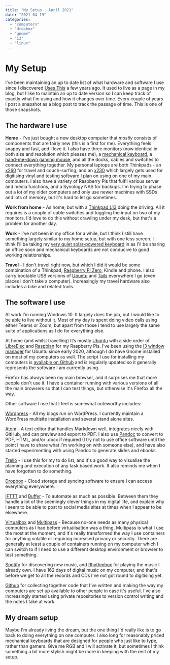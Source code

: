 ```yaml
---
title: "My Setup - April 2021"
date: "2021-04-19"
categories: 
  - "computers"
  - "dropbox"
  - "gnome"
  - "i3"
  - "linux"
---
```


# My Setup

I've been maintaining an up to date list of what hardware and software I use since I discovered [Uses This](https://usesthis.com/) a few years ago. It used to live as a page in my blog, but I like to maintain an up to date version so I can keep track of exactly what I'm using and how it changes over time. Every couple of years I post a snapshot as a blog post to track the passage of time. This is one of those snapshots.

## The hardware I use

**Home** - I've just bought a new desktop computer that _mostly_ consists of components that are fairly new (this is a first for me). Everything feels snappy and fast, and I love it. I also have three monitors (now identical in both size and resolution which pleases me), a [mechanical keyboard](https://www.amazon.co.uk/EPOMAKER-Swappable-Mechanical-Keyboard-Waterproof-Black/dp/B088FKJBRG), a [hand-me-down gaming mouse](https://www.amazon.co.uk/Razer-Wraith-Laser-Sensor-Mouse/dp/B009A3KWVU), and all the docks, cables and switches to connect everything together. My personal laptops are both Thinkpads - an [x260](https://www.lenovo.com/gb/en/laptops/thinkpad/x-series/ThinkPad-X260/p/22TP2TX2600) for travel and couch-surfing, and an [x230](https://www.lenovo.com/gb/en/laptops/thinkpad/x-series/x230/) which largely gets used for digitising vinyl and testing software I plan on using on one of my main computers. I also have a variety of Raspberry Pis that fulfil various server and media functions, and a Synology NAS for backups. I'm trying to phase out a lot of my older computers and only use newer machines with SSDs and lots of memory, but it's hard to let go sometimes.

**Work from home** - As home, but with a [Thinkpad L13](https://www.lenovo.com/gb/en/laptops/thinkpad/l-series/ThinkPad-L13-Gen-2/p/22TPL13L3N2) doing the driving. All it requires is a couple of cable switches and toggling the input on two of my monitors. I'd love to do this without crawling under my desk, but that's a problem for another day.

**Work** - I've not been in my office for a while, but I think I still have something largely similar to my home setup, but with one less screen. I think I'll be taking my [very quiet solar-powered keyboard](http://support.logitech.com/product/wireless-solar-keyboard-k760-for-mac) in as I'll be sharing an office soon and mechanical keyboards are not conducive to good working relationships.

**Travel** - I don't travel right now, but which I did it would be some combination of a Thinkpad, [Raspberry Pi Zero](https://www.raspberrypi.org/products/raspberry-pi-zero/), Kindle and phone. I also carry bootable USB versions of [Ubuntu](https://www.ubuntu.com) and [Tails](https://tails.boum.org/) everywhere I go (even places I don't take a computer). Increasingly my travel hardware also includes a bike and related tools.

## The software I use

At work I’m running Windows 10. It largely does the job, but I would like to be able to live without it. Most of my day is spent doing video calls using either Teams or Zoom, but apart from those I tend to use largely the same suite of applications as I do for everything else.

At home (and whilst travelling) It’s mostly [Ubuntu](https://www.ubuntu.com) with a side order of [LibreElec](https://libreelec.tv/) and [Raspbian](http://www.raspbian.org/) for my Raspberry Pis. I've been using the [i3 window manager](https://i3wm.org/) for Ubuntu since early 2020, although I do have Gnome installed on most of my computers as well. The script I use for installing my computers is [available on Github](https://github.com/teknostatik/deploy_ubuntu) and is regularly updated so it generally represents the software I am currently using.

Firefox has always been my main browser, and it surprises me that more people don't use it. I have a container running with various versions of all the main browsers so that I can test things, but otherwise it's Firefox all the way.

Other software I use that I feel is somewhat noteworthy includes:

[Wordpress](https://wordpress.org/) - All my blogs run on WordPress. I currently maintain a WordPress multisite installation and several stand alone sites.

[Atom](https://atom.io/) - A text editor that handles Markdown well, integrates nicely with GitHub, and can preview and export to PDF. I also use [Pandoc](http://pandoc.org/) to convert to PDF, HTML, and/or .docx if required (I try not to use office software until the point I have to share what I'm working on with someone else), and have also started experimenting with using Pandoc to generate slides and ebooks.

[Trello](https://trello.com) - I use this for my to do list, and it's a good way to visualise the planning and execution of any task based work. It also reminds me when I have forgotten to do something.

[Dropbox](https://www.dropbox.com/) - Cloud storage and syncing software to ensure I can access everything everywhere.

[IFTTT](https://ifttt.com/) and [Buffer](https://buffer.com) - To automate as much as possible. Between them they handle a lot of the seemingly clever things in my digital life, and explain why I seem to be able to post to social media sites at times when I appear to be elsewhere.

[Virtualbox](https://www.virtualbox.org/) and [Multipass](https://multipass.run/) - Because no-one needs as many physical computers as I had before virtualisation was a thing. Multipass is what I use the most at the moment, and it's really transformed the way I use containers for anything volatile or requiring increased privacy or security. There are generally at least a couple of containers running on my computer which I can switch to if I need to use a different desktop environment or browser to test something.

[Spotify](https://open.spotify.com/) for discovering new music, and [Rhythmbox](https://wiki.gnome.org/Apps/Rhythmbox) for playing the music I already own. I have 162 days of digital music on my computer, and that's before we get to all the records and CDs I've not got round to digitising yet.

[Github](https://github.com/teknostatik) for collecting together code that I've written and making the way my computers are set up available to other people in case it's useful. I've also increasingly started using private repositories to version control writing and the notes I take at work.

## My dream setup

Maybe I'm already living the dream, but the one thing I'd really like is to go back to doing everything on one computer. I also long for reasonably priced mechanical keyboards that are designed for people who just like to type, rather than gamers. Give me RGB and I will activate it, but sometimes I think something a bit more stylish might be more in keeping with the rest of my setup.
